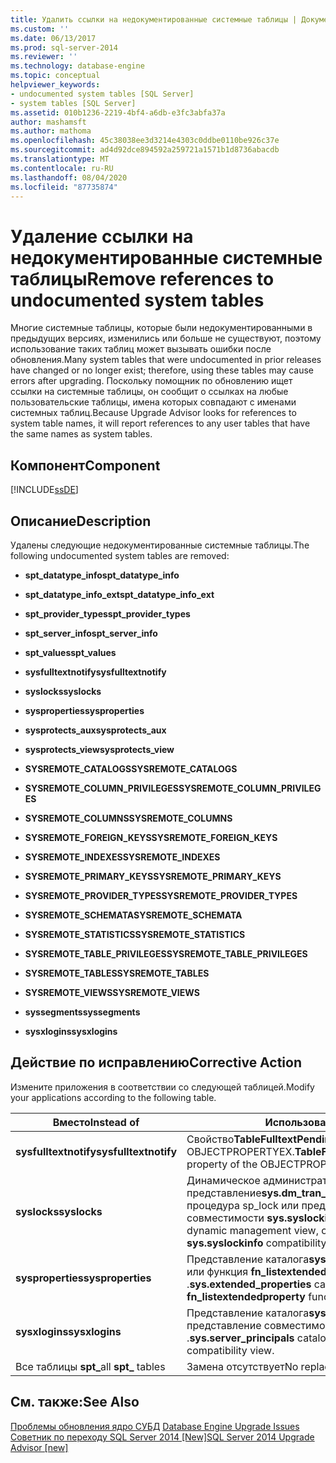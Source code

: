 ```yaml
---
title: Удалить ссылки на недокументированные системные таблицы | Документация Майкрософт
ms.custom: ''
ms.date: 06/13/2017
ms.prod: sql-server-2014
ms.reviewer: ''
ms.technology: database-engine
ms.topic: conceptual
helpviewer_keywords:
- undocumented system tables [SQL Server]
- system tables [SQL Server]
ms.assetid: 010b1236-2219-4bf4-a6db-e3fc3abfa37a
author: mashamsft
ms.author: mathoma
ms.openlocfilehash: 45c38038ee3d3214e4303c0ddbe0110be926c37e
ms.sourcegitcommit: ad4d92dce894592a259721a1571b1d8736abacdb
ms.translationtype: MT
ms.contentlocale: ru-RU
ms.lasthandoff: 08/04/2020
ms.locfileid: "87735874"
---
```

# <a name="remove-references-to-undocumented-system-tables"></a><span data-ttu-id="f080c-102">Удаление ссылки на недокументированные системные таблицы</span><span class="sxs-lookup"><span data-stu-id="f080c-102">Remove references to undocumented system tables</span></span>
  <span data-ttu-id="f080c-103">Многие системные таблицы, которые были недокументированными в предыдущих версиях, изменились или больше не существуют, поэтому использование таких таблиц может вызывать ошибки после обновления.</span><span class="sxs-lookup"><span data-stu-id="f080c-103">Many system tables that were undocumented in prior releases have changed or no longer exist; therefore, using these tables may cause errors after upgrading.</span></span> <span data-ttu-id="f080c-104">Поскольку помощник по обновлению ищет ссылки на системные таблицы, он сообщит о ссылках на любые пользовательские таблицы, имена которых совпадают с именами системных таблиц.</span><span class="sxs-lookup"><span data-stu-id="f080c-104">Because Upgrade Advisor looks for references to system table names, it will report references to any user tables that have the same names as system tables.</span></span>  
  
## <a name="component"></a><span data-ttu-id="f080c-105">Компонент</span><span class="sxs-lookup"><span data-stu-id="f080c-105">Component</span></span>  
 [!INCLUDE[ssDE](../../includes/ssde-md.md)]  
  
## <a name="description"></a><span data-ttu-id="f080c-106">Описание</span><span class="sxs-lookup"><span data-stu-id="f080c-106">Description</span></span>  
 <span data-ttu-id="f080c-107">Удалены следующие недокументированные системные таблицы.</span><span class="sxs-lookup"><span data-stu-id="f080c-107">The following undocumented system tables are removed:</span></span>  
  
-   <span data-ttu-id="f080c-108">**spt_datatype_info**</span><span class="sxs-lookup"><span data-stu-id="f080c-108">**spt_datatype_info**</span></span>  
  
-   <span data-ttu-id="f080c-109">**spt_datatype_info_ext**</span><span class="sxs-lookup"><span data-stu-id="f080c-109">**spt_datatype_info_ext**</span></span>  
  
-   <span data-ttu-id="f080c-110">**spt_provider_types**</span><span class="sxs-lookup"><span data-stu-id="f080c-110">**spt_provider_types**</span></span>  
  
-   <span data-ttu-id="f080c-111">**spt_server_info**</span><span class="sxs-lookup"><span data-stu-id="f080c-111">**spt_server_info**</span></span>  
  
-   <span data-ttu-id="f080c-112">**spt_values**</span><span class="sxs-lookup"><span data-stu-id="f080c-112">**spt_values**</span></span>  
  
-   <span data-ttu-id="f080c-113">**sysfulltextnotify**</span><span class="sxs-lookup"><span data-stu-id="f080c-113">**sysfulltextnotify**</span></span>  
  
-   <span data-ttu-id="f080c-114">**syslocks**</span><span class="sxs-lookup"><span data-stu-id="f080c-114">**syslocks**</span></span>  
  
-   <span data-ttu-id="f080c-115">**sysproperties**</span><span class="sxs-lookup"><span data-stu-id="f080c-115">**sysproperties**</span></span>  
  
-   <span data-ttu-id="f080c-116">**sysprotects_aux**</span><span class="sxs-lookup"><span data-stu-id="f080c-116">**sysprotects_aux**</span></span>  
  
-   <span data-ttu-id="f080c-117">**sysprotects_view**</span><span class="sxs-lookup"><span data-stu-id="f080c-117">**sysprotects_view**</span></span>  
  
-   <span data-ttu-id="f080c-118">**SYSREMOTE_CATALOGS**</span><span class="sxs-lookup"><span data-stu-id="f080c-118">**SYSREMOTE_CATALOGS**</span></span>  
  
-   <span data-ttu-id="f080c-119">**SYSREMOTE_COLUMN_PRIVILEGES**</span><span class="sxs-lookup"><span data-stu-id="f080c-119">**SYSREMOTE_COLUMN_PRIVILEGES**</span></span>  
  
-   <span data-ttu-id="f080c-120">**SYSREMOTE_COLUMNS**</span><span class="sxs-lookup"><span data-stu-id="f080c-120">**SYSREMOTE_COLUMNS**</span></span>  
  
-   <span data-ttu-id="f080c-121">**SYSREMOTE_FOREIGN_KEYS**</span><span class="sxs-lookup"><span data-stu-id="f080c-121">**SYSREMOTE_FOREIGN_KEYS**</span></span>  
  
-   <span data-ttu-id="f080c-122">**SYSREMOTE_INDEXES**</span><span class="sxs-lookup"><span data-stu-id="f080c-122">**SYSREMOTE_INDEXES**</span></span>  
  
-   <span data-ttu-id="f080c-123">**SYSREMOTE_PRIMARY_KEYS**</span><span class="sxs-lookup"><span data-stu-id="f080c-123">**SYSREMOTE_PRIMARY_KEYS**</span></span>  
  
-   <span data-ttu-id="f080c-124">**SYSREMOTE_PROVIDER_TYPES**</span><span class="sxs-lookup"><span data-stu-id="f080c-124">**SYSREMOTE_PROVIDER_TYPES**</span></span>  
  
-   <span data-ttu-id="f080c-125">**SYSREMOTE_SCHEMATA**</span><span class="sxs-lookup"><span data-stu-id="f080c-125">**SYSREMOTE_SCHEMATA**</span></span>  
  
-   <span data-ttu-id="f080c-126">**SYSREMOTE_STATISTICS**</span><span class="sxs-lookup"><span data-stu-id="f080c-126">**SYSREMOTE_STATISTICS**</span></span>  
  
-   <span data-ttu-id="f080c-127">**SYSREMOTE_TABLE_PRIVILEGES**</span><span class="sxs-lookup"><span data-stu-id="f080c-127">**SYSREMOTE_TABLE_PRIVILEGES**</span></span>  
  
-   <span data-ttu-id="f080c-128">**SYSREMOTE_TABLES**</span><span class="sxs-lookup"><span data-stu-id="f080c-128">**SYSREMOTE_TABLES**</span></span>  
  
-   <span data-ttu-id="f080c-129">**SYSREMOTE_VIEWS**</span><span class="sxs-lookup"><span data-stu-id="f080c-129">**SYSREMOTE_VIEWS**</span></span>  
  
-   <span data-ttu-id="f080c-130">**syssegments**</span><span class="sxs-lookup"><span data-stu-id="f080c-130">**syssegments**</span></span>  
  
-   <span data-ttu-id="f080c-131">**sysxlogins**</span><span class="sxs-lookup"><span data-stu-id="f080c-131">**sysxlogins**</span></span>  
  
## <a name="corrective-action"></a><span data-ttu-id="f080c-132">Действие по исправлению</span><span class="sxs-lookup"><span data-stu-id="f080c-132">Corrective Action</span></span>  
 <span data-ttu-id="f080c-133">Измените приложения в соответствии со следующей таблицей.</span><span class="sxs-lookup"><span data-stu-id="f080c-133">Modify your applications according to the following table.</span></span>  
  
|<span data-ttu-id="f080c-134">Вместо</span><span class="sxs-lookup"><span data-stu-id="f080c-134">Instead of</span></span>|<span data-ttu-id="f080c-135">Использование</span><span class="sxs-lookup"><span data-stu-id="f080c-135">Use</span></span>|  
|----------------|---------|  
|<span data-ttu-id="f080c-136">**sysfulltextnotify**</span><span class="sxs-lookup"><span data-stu-id="f080c-136">**sysfulltextnotify**</span></span>|<span data-ttu-id="f080c-137">Свойство**TableFulltextPendingChanges** функции OBJECTPROPERTYEX.</span><span class="sxs-lookup"><span data-stu-id="f080c-137">**TableFulltextPendingChanges** property of the OBJECTPROPERTYEX function.</span></span>|  
|<span data-ttu-id="f080c-138">**syslocks**</span><span class="sxs-lookup"><span data-stu-id="f080c-138">**syslocks**</span></span>|<span data-ttu-id="f080c-139">Динамическое административное представление**sys.dm_tran_locks** , хранимая процедура sp_lock или представление совместимости **sys.syslockinfo** .</span><span class="sxs-lookup"><span data-stu-id="f080c-139">**sys.dm_tran_locks** dynamic management view, or sp_lock, or the **sys.syslockinfo** compatibility view.</span></span>|  
|<span data-ttu-id="f080c-140">**sysproperties**</span><span class="sxs-lookup"><span data-stu-id="f080c-140">**sysproperties**</span></span>|<span data-ttu-id="f080c-141">Представление каталога**sys.extended_properties** или функция **fn_listextendedproperty** .</span><span class="sxs-lookup"><span data-stu-id="f080c-141">**sys.extended_properties** catalog view or the **fn_listextendedproperty** function</span></span>|  
|<span data-ttu-id="f080c-142">**sysxlogins**</span><span class="sxs-lookup"><span data-stu-id="f080c-142">**sysxlogins**</span></span>|<span data-ttu-id="f080c-143">Представление каталога**sys.server_principals** или представление совместимости **syslogins** .</span><span class="sxs-lookup"><span data-stu-id="f080c-143">**sys.server_principals** catalog view or **syslogins** compatibility view.</span></span>|  
|<span data-ttu-id="f080c-144">Все таблицы **spt_**</span><span class="sxs-lookup"><span data-stu-id="f080c-144">all **spt_** tables</span></span>|<span data-ttu-id="f080c-145">Замена отсутствует</span><span class="sxs-lookup"><span data-stu-id="f080c-145">No replacement available</span></span>|  
  
## <a name="see-also"></a><span data-ttu-id="f080c-146">См. также:</span><span class="sxs-lookup"><span data-stu-id="f080c-146">See Also</span></span>  
 <span data-ttu-id="f080c-147">[Проблемы обновления ядро СУБД](../../../2014/sql-server/install/database-engine-upgrade-issues.md) </span><span class="sxs-lookup"><span data-stu-id="f080c-147">[Database Engine Upgrade Issues](../../../2014/sql-server/install/database-engine-upgrade-issues.md) </span></span>  
 [<span data-ttu-id="f080c-148">Советник по переходу SQL Server 2014 &#91;New&#93;</span><span class="sxs-lookup"><span data-stu-id="f080c-148">SQL Server 2014 Upgrade Advisor &#91;new&#93;</span></span>](sql-server-2014-upgrade-advisor.md)  
  
  
